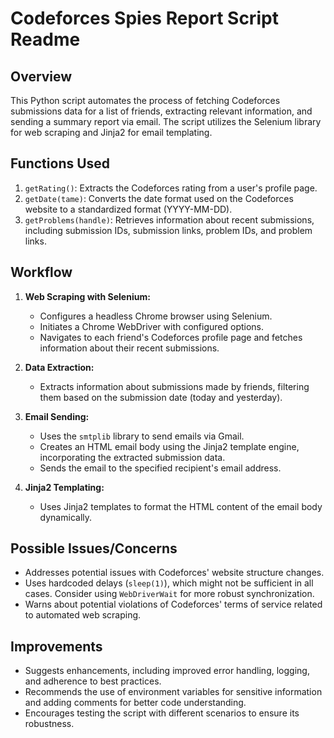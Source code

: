 # Codeforces Spies Report Script Readme

## Overview

This Python script automates the process of fetching Codeforces submissions data for a list of friends, extracting relevant information, and sending a summary report via email. The script utilizes the Selenium library for web scraping and Jinja2 for email templating.

## Functions Used

1. `getRating()`: Extracts the Codeforces rating from a user's profile page.
2. `getDate(tame)`: Converts the date format used on the Codeforces website to a standardized format (YYYY-MM-DD).
3. `getProblems(handle)`: Retrieves information about recent submissions, including submission IDs, submission links, problem IDs, and problem links.

## Workflow

1. **Web Scraping with Selenium:**
   - Configures a headless Chrome browser using Selenium.
   - Initiates a Chrome WebDriver with configured options.
   - Navigates to each friend's Codeforces profile page and fetches information about their recent submissions.

2. **Data Extraction:**
   - Extracts information about submissions made by friends, filtering them based on the submission date (today and yesterday).

3. **Email Sending:**
   - Uses the `smtplib` library to send emails via Gmail.
   - Creates an HTML email body using the Jinja2 template engine, incorporating the extracted submission data.
   - Sends the email to the specified recipient's email address.

4. **Jinja2 Templating:**
   - Uses Jinja2 templates to format the HTML content of the email body dynamically.


## Possible Issues/Concerns
   - Addresses potential issues with Codeforces' website structure changes.
   - Uses hardcoded delays (`sleep(1)`), which might not be sufficient in all cases. Consider using `WebDriverWait` for more robust synchronization.
   - Warns about potential violations of Codeforces' terms of service related to automated web scraping.

## Improvements
   - Suggests enhancements, including improved error handling, logging, and adherence to best practices.
   - Recommends the use of environment variables for sensitive information and adding comments for better code understanding.
   - Encourages testing the script with different scenarios to ensure its robustness.
